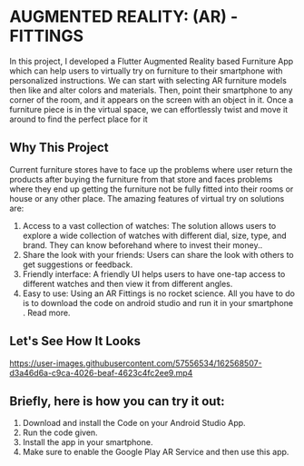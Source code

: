 # AUGMENTED REALITY: (AR) - FITTINGS
In this project, I developed a Flutter Augmented Reality based Furniture App which can help users to virtually try on furniture to their smartphone with personalized instructions. We can start with selecting AR furniture models then like and alter colors and materials. Then,  point their smartphone to any corner of the room, and it appears on the screen with an object in it. Once a furniture piece is in the virtual space, we can effortlessly twist and move it around to find the perfect place for it

## Why This Project
Current furniture stores have to face up the problems where user return the products after buying the furniture from that store and faces problems where they end up getting the furniture not be fully fitted into their rooms or house or any other place.
The amazing features of virtual try on solutions are:

1. Access to a vast collection of watches: The solution allows users to explore a wide collection of watches with different dial, size, type, and brand. They can know beforehand where to invest their money..
2. Share the look with your friends: Users can share the look with others to get suggestions or feedback.
3. Friendly interface: A friendly UI helps users to have one-tap access to different watches and then view it from different angles.
4. Easy to use: Using an AR Fittings is no rocket science. All you have to do is to download the code on android studio and run it in your smartphone . Read more.

## Let's See How It Looks
https://user-images.githubusercontent.com/57556534/162568507-d3a46d6a-c9ca-4026-beaf-4623c4fc2ee9.mp4


## Briefly, here is how you can try it out:
1. Download and install the Code on your Android Studio App.
2. Run the code given.
3. Install the app in your smartphone.
4. Make sure to enable the Google Play AR Service and then use this app.
